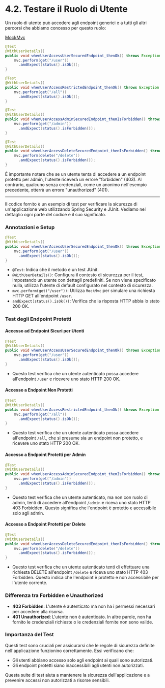 # 4.2. Testare il Ruolo di Utente

Un ruolo di utente può accedere agli endpoint generici e a tutti gli altri percorsi che abbiamo concesso per questo ruolo:

[MockMvc](./107_spring_mockmvc.md)

```java
@Test
@WithUserDetails()
public void whenUserAccessUserSecuredEndpoint_thenOk() throws Exception {
    mvc.perform(get("/user"))
      .andExpect(status().isOk());
}

@Test
@WithUserDetails()
public void whenUserAccessRestrictedEndpoint_thenOk() throws Exception {
    mvc.perform(get("/all"))
      .andExpect(status().isOk());
}

@Test
@WithUserDetails()
public void whenUserAccessAdminSecuredEndpoint_thenIsForbidden() throws Exception {
    mvc.perform(get("/admin"))
      .andExpect(status().isForbidden());
}

@Test
@WithUserDetails()
public void whenUserAccessDeleteSecuredEndpoint_thenIsForbidden() throws Exception {
    mvc.perform(delete("/delete"))
      .andExpect(status().isForbidden());
}
```

È importante notare che se un utente tenta di accedere a un endpoint protetto per admin, l'utente riceverà un errore "forbidden" (403). Al contrario, qualcuno senza credenziali, come un anonimo nell'esempio precedente, otterrà un errore "unauthorized" (401).

---

Il codice fornito è un esempio di test per verificare la sicurezza di un'applicazione web utilizzando Spring Security e JUnit. Vediamo nel dettaglio ogni parte del codice e il suo significato.

### Annotazioni e Setup

```java
@Test
@WithUserDetails()
public void whenUserAccessUserSecuredEndpoint_thenOk() throws Exception {
    mvc.perform(get("/user"))
      .andExpect(status().isOk());
}
```

- `@Test`: Indica che il metodo è un test JUnit.
- `@WithUserDetails()`: Configura il contesto di sicurezza per il test, impostando un utente con dettagli predefiniti. Se non viene specificato nulla, utilizza l'utente di default configurato nel contesto di sicurezza.
- `mvc.perform(get("/user"))`: Utilizza `MockMvc` per simulare una richiesta HTTP GET all'endpoint `/user`.
- `andExpect(status().isOk())`: Verifica che la risposta HTTP abbia lo stato 200 OK.

### Test degli Endpoint Protetti

#### Accesso ad Endpoint Sicuri per Utenti

```java
@Test
@WithUserDetails()
public void whenUserAccessUserSecuredEndpoint_thenOk() throws Exception {
    mvc.perform(get("/user"))
      .andExpect(status().isOk());
}
```

- Questo test verifica che un utente autenticato possa accedere all'endpoint `/user` e ricevere uno stato HTTP 200 OK.

#### Accesso a Endpoint Non Protetti

```java
@Test
@WithUserDetails()
public void whenUserAccessRestrictedEndpoint_thenOk() throws Exception {
    mvc.perform(get("/all"))
      .andExpect(status().isOk());
}
```

- Questo test verifica che un utente autenticato possa accedere all'endpoint `/all`, che si presume sia un endpoint non protetto, e ricevere uno stato HTTP 200 OK.

#### Accesso a Endpoint Protetti per Admin

```java
@Test
@WithUserDetails()
public void whenUserAccessAdminSecuredEndpoint_thenIsForbidden() throws Exception {
    mvc.perform(get("/admin"))
      .andExpect(status().isForbidden());
}
```

- Questo test verifica che un utente autenticato, ma non con ruolo di admin, tenti di accedere all'endpoint `/admin` e riceva uno stato HTTP 403 Forbidden. Questo significa che l'endpoint è protetto e accessibile solo agli admin.

#### Accesso a Endpoint Protetti per Delete

```java
@Test
@WithUserDetails()
public void whenUserAccessDeleteSecuredEndpoint_thenIsForbidden() throws Exception {
    mvc.perform(delete("/delete"))
      .andExpect(status().isForbidden());
}
```

- Questo test verifica che un utente autenticato tenti di effettuare una richiesta DELETE all'endpoint `/delete` e riceva uno stato HTTP 403 Forbidden. Questo indica che l'endpoint è protetto e non accessibile per l'utente corrente.

### Differenza tra Forbidden e Unauthorized

- **403 Forbidden**: L'utente è autenticato ma non ha i permessi necessari per accedere alla risorsa.
- **401 Unauthorized**: L'utente non è autenticato. In altre parole, non ha fornito le credenziali richieste o le credenziali fornite non sono valide.

### Importanza del Test

Questi test sono cruciali per assicurarsi che le regole di sicurezza definite nell'applicazione funzionino correttamente. Essi verificano che:

- Gli utenti abbiano accesso solo agli endpoint ai quali sono autorizzati.
- Gli endpoint protetti siano inaccessibili agli utenti non autorizzati.

Questa suite di test aiuta a mantenere la sicurezza dell'applicazione e a prevenire accessi non autorizzati a risorse sensibili.
